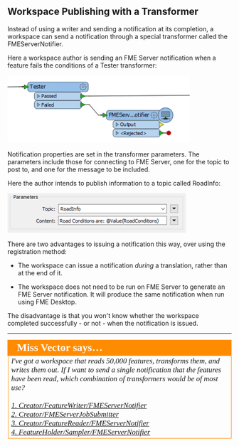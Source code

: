 ## Workspace Publishing with a Transformer ##

Instead of using a writer and sending a notification at its completion, a workspace can send a notification through a special transformer called the FMEServerNotifier.

Here a workspace author is sending an FME Server notification when a feature fails the conditions of a Tester transformer:

![](./Images/Img4.025.FMEServerNotifierOnCanvas.png)

Notification properties are set in the transformer parameters. The parameters include those for connecting to FME Server, one for the topic to post to, and one for the message to be included. 

Here the author intends to publish information to a topic called RoadInfo:

![](./Images/Img4.026.FMEServerNotifierParameters.png)


There are two advantages to issuing a notification this way, over using the registration method:

- The workspace can issue a notification *during* a translation, rather than at the end of it.

- The workspace does not need to be run on FME Server to generate an FME Server notification. It will produce the same notification when run using FME Desktop.

The disadvantage is that you won't know whether the workspace completed successfully - or not - when the notification is issued.

---

<table style="border-spacing: 0px">
<tr>
<td style="vertical-align:middle;background-color:darkorange;border: 2px solid darkorange">
<i class="fa fa-quote-left fa-lg fa-pull-left fa-fw" style="color:white;padding-right: 12px;vertical-align:text-top"></i>
<span style="color:white;font-size:x-large;font-weight: bold;font-family:serif">Miss Vector says…</span>
</td>
</tr>

<tr>
<td style="border: 1px solid darkorange">
<span style="font-family:serif; font-style:italic; font-size:larger">
I've got a workspace that reads 50,000 features, transforms them, and writes them out. If I want to send a single notification that the features have been read, which combination of transformers would be of most use?
<br><br><a href="http://52.73.3.37/fmedatastreaming/Manual/QAResponse2017.fmw?chapter=24&question=6&answer=1&DestDataset_TEXTLINE=C%3A%5CFMEOutput%5CQAResponse.html">1. Creator/FeatureWriter/FMEServerNotifier</a>
<br><a href="http://52.73.3.37/fmedatastreaming/Manual/QAResponse2017.fmw?chapter=24&question=6&answer=2&DestDataset_TEXTLINE=C%3A%5CFMEOutput%5CQAResponse.html">2. Creator/FMEServerJobSubmitter</a>
<br><a href="http://52.73.3.37/fmedatastreaming/Manual/QAResponse2017.fmw?chapter=24&question=6&answer=3&DestDataset_TEXTLINE=C%3A%5CFMEOutput%5CQAResponse.html">3. Creator/FeatureReader/FMEServerNotifier</a>
<br><a href="http://52.73.3.37/fmedatastreaming/Manual/QAResponse2017.fmw?chapter=24&question=6&answer=4&DestDataset_TEXTLINE=C%3A%5CFMEOutput%5CQAResponse.html">4. FeatureHolder/Sampler/FMEServerNotifier</a>
</span>
</td>
</tr>
</table>